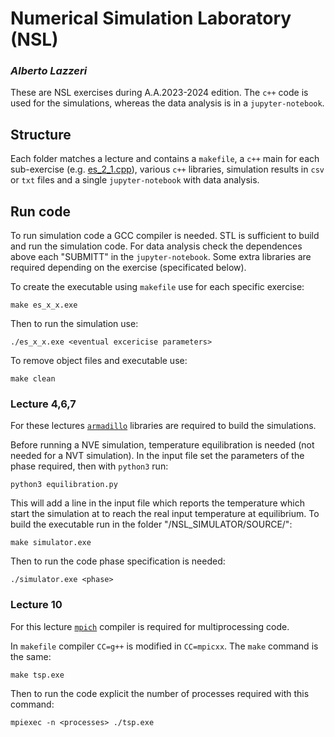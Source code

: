 # Numerical Simulation Laboratory (NSL)
### _Alberto Lazzeri_

These are NSL exercises during A.A.2023-2024 edition. The `c++` code is used for the simulations, whereas the data analysis is in a `jupyter-notebook`.

## Structure
Each folder matches a lecture and contains a `makefile`, a `c++` main for each sub-exercise (e.g. [es_2_1.cpp](/lezione_2/es_2_1.cpp)), various `c++` libraries, simulation results in `csv` or `txt` files and a single `jupyter-notebook` with data analysis.

## Run code
To run simulation code a GCC compiler is needed. STL is sufficient to build and run the simulation code. For data analysis check the dependences above each "SUBMITT" in the `jupyter-notebook`.
Some extra libraries are required depending on the exercise (specificated below).

To create the executable using `makefile` use for each specific exercise:

```shell
make es_x_x.exe
```
Then to run the simulation use:

```shell
./es_x_x.exe <eventual excericise parameters>
```

To remove object files and executable use:

```shell
make clean
```

### Lecture 4,6,7

For these lectures [`armadillo`](https://arma.sourceforge.net/) libraries are required to build the simulations.

Before running a NVE simulation, temperature equilibration is needed (not needed for a NVT simulation). In the input file set the parameters of the phase required, then with `python3` run:
```shell
python3 equilibration.py
```
This will add a line in the input file which reports the temperature which start the simulation at to reach the real input temperature at equilibrium.
To build the executable run in the folder "/NSL_SIMULATOR/SOURCE/":
```shell
make simulator.exe
```
Then to run the code phase specification is needed:
```shell
./simulator.exe <phase>
```

### Lecture 10

For this lecture [`mpich`](https://www.mpich.org/) compiler is required for multiprocessing code.

In `makefile` compiler `CC=g++` is modified in `CC=mpicxx`. The `make` command is the same:
```shell
make tsp.exe
```

Then to run the code explicit the number of processes required with this command:
```shell
mpiexec -n <processes> ./tsp.exe
```